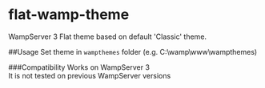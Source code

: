 # flat-wamp-theme
WampServer 3 Flat theme based on default 'Classic' theme.

##Usage
Set theme in `wampthemes` folder (e.g. C:\wamp\www\wampthemes\)

###Compatibility
Works on WampServer 3<br/>
It is not tested on previous WampServer versions
